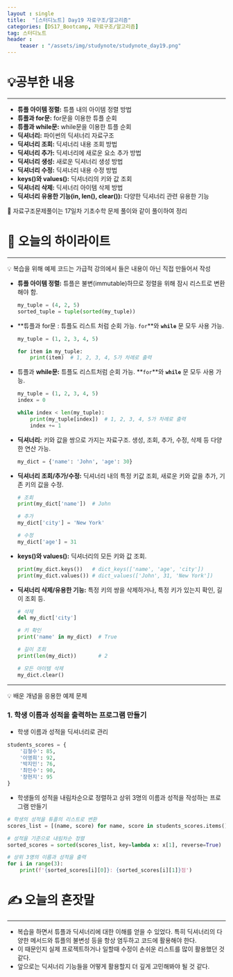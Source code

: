 ```yaml
---
layout : single
title:  "[스터디노트] Day19 자료구조/알고리즘"
categories: [DS17_Bootcamp, 자료구조/알고리즘]
tag: 스터디노트
header :
    teaser : "/assets/img/studynote/studynote_day19.png"
---
```



# 💡공부한 내용

---

- **튜플 아이템 정렬:** 튜플 내의 아이템 정렬 방법
- **튜플과 for문:** for문을 이용한 튜플 순회
- **튜플과 while문:** while문을 이용한 튜플 순회
- **딕셔너리:** 파이썬의 딕셔너리 자료구조
- **딕셔너리 조회:** 딕셔너리 내용 조회 방법
- **딕셔너리 추가:** 딕셔너리에 새로운 요소 추가 방법
- **딕셔너리 생성:** 새로운 딕셔너리 생성 방법
- **딕셔너리 수정:** 딕셔너리 내용 수정 방법
- **keys()와 values():** 딕셔너리의 키와 값 조회
- **딕셔너리 삭제:** 딕셔너리 아이템 삭제 방법
- **딕셔너리 유용한 기능(in, len(), clear()):** 다양한 딕셔너리 관련 유용한 기능

<aside>
📌 자료구조문제풀이는 17일차 기초수학 문제 풀이와 같이 풀이하여 정리

</aside>

# 📝 오늘의 하이라이트

---

<aside>
💡 복습을 위해 예제 코드는 가급적 강의에서 들은 내용이 아닌 직접 만들어서 작성

</aside>

- **튜플 아이템 정렬:** 튜플은 불변(immutable)하므로 정렬을 위해 잠시 리스트로 변환해야 함.
    
    ```python
    my_tuple = (4, 2, 5)
    sorted_tuple = tuple(sorted(my_tuple))
    ```
    
- **튜플과 for문 : 튜플도 리스트 처럼 순회 가능. `for`**와 **`while`** 문 모두 사용 가능.
    
    ```python
    my_tuple = (1, 2, 3, 4, 5)
    
    for item in my_tuple:
        print(item)  # 1, 2, 3, 4, 5가 차례로 출력
    ```
    
- 튜플과 **while문:** 튜플도 리스트처럼 순회 가능. **`for`**와 **`while`** 문 모두 사용 가능.
    
    ```python
    my_tuple = (1, 2, 3, 4, 5)
    index = 0
    
    while index < len(my_tuple):
        print(my_tuple[index])  # 1, 2, 3, 4, 5가 차례로 출력
        index += 1
    ```
    
- **딕셔너리:** 키와 값을 쌍으로 가지는 자료구조. 생성, 조회, 추가, 수정, 삭제 등 다양한 연산 가능.
    
    ```python
    my_dict = {'name': 'John', 'age': 30}
    ```
    
- **딕셔너리 조회/추가/수정:** 딕셔너리 내의 특정 키값 조회, 새로운 키와 값을 추가, 기존 키의 값을 수정.
    
    ```python
    # 조회
    print(my_dict['name'])  # John
    
    # 추가
    my_dict['city'] = 'New York'
    
    # 수정
    my_dict['age'] = 31
    ```
    
- **keys()와 values():** 딕셔너리의 모든 키와 값 조회.
    
    ```python
    print(my_dict.keys())   # dict_keys(['name', 'age', 'city'])
    print(my_dict.values()) # dict_values(['John', 31, 'New York'])
    ```
    
- **딕셔너리 삭제/유용한 기능:** 특정 키의 쌍을 삭제하거나, 특정 키가 있는지 확인, 길이 조회 등.
    
    ```python
    # 삭제
    del my_dict['city']
    
    # 키 확인
    print('name' in my_dict)  # True
    
    # 길이 조회
    print(len(my_dict))       # 2
    
    # 모든 아이템 삭제
    my_dict.clear()
    ```
    

---

<aside>
💡 배운 개념을 응용한 예제 문제

</aside>

### 1. 학생 이름과 성적을 출력하는 프로그램 만들기

- 학생 이름과 성적을 딕셔너리로 관리

```python
students_scores = {
    '김철수': 85,
    '이영희': 92,
    '박지민': 76,
    '최민수': 90,
    '장현지': 95
}
```

- 학생들의 성적을 내림차순으로 정렬하고 상위 3명의 이름과 성적을 작성하는 프로그램 만들기

```python
# 학생의 성적을 튜플의 리스트로 변환
scores_list = [(name, score) for name, score in students_scores.items()]

# 성적을 기준으로 내림차순 정렬
sorted_scores = sorted(scores_list, key=lambda x: x[1], reverse=True)

# 상위 3명의 이름과 성적을 출력
for i in range(3):
    print(f'{sorted_scores[i][0]}: {sorted_scores[i][1]}점')
```

# ✍️ 오늘의 혼잣말

---

- 복습을 하면서 튜플과 딕셔너리에 대한 이해를 얻을 수 있었다. 특히 딕셔너리의 다양한 메서드와 튜플의 불변성 등을 항상 염두하고 코드에 활용해야 한다.
- 이 때문인지 실제 프로젝트하거나 일할때 수정이 손쉬운 리스트를 많이 활용했던 것 같다.
- 앞으로는 딕셔너리 기능들을 어떻게 활용할지 더 깊게 고민해봐야 될 것 같다.